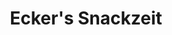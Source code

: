 ---
title: "Ecker's Snackzeit"
url: /neustadt-an-der-weinstrasse/eckers-snackzeit/
shop: Bäckerei
---